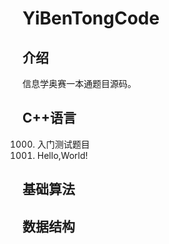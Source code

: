 # YiBenTongCode

## 介绍

信息学奥赛一本通题目源码。

## C++语言

1000. 入门测试题目
1001. Hello,World!

## 基础算法

## 数据结构

